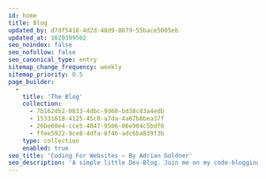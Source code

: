 ```yaml
---
id: home
title: Blog
updated_by: d7df5418-4d2d-48d9-8679-55bace5005eb
updated_at: 1620399502
seo_noindex: false
seo_nofollow: false
seo_canonical_type: entry
sitemap_change_frequency: weekly
sitemap_priority: 0.5
page_builder:
  -
    title: 'The Blog'
    collection:
      - 7b162db2-0833-4dbc-9d60-bd38c83a4edb
      - 15331618-4125-45c0-a7da-4a67b8bea37f
      - 26be60e4-cce5-4847-9506-06e964c5bdf6
      - ffee5922-9ce8-4dfa-8f46-adc6ba839f3b
    type: collection
    enabled: true
seo_title: 'Coding For Websites – By Adrian Goldner'
seo_description: 'A simple little Dev-Blog. Join me on my code-blogging journey.'
---
```

